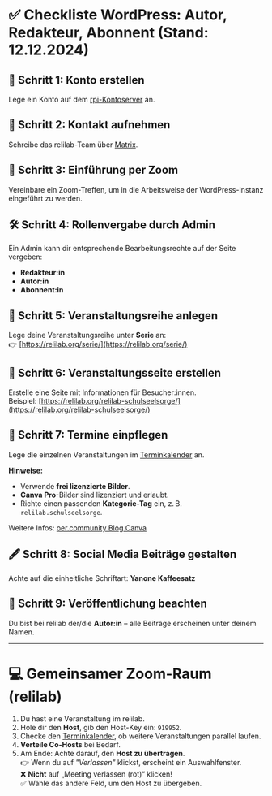 # ✅ Checkliste WordPress: Autor, Redakteur, Abonnent (Stand: 12.12.2024)

## 🔐 Schritt 1: Konto erstellen
Lege ein Konto auf dem [rpi-Kontoserver](https://rpi-virtuell.de/) an.

## 💬 Schritt 2: Kontakt aufnehmen
Schreibe das relilab-Team über [Matrix](https://relilab.org/matrix/).

## 🎥 Schritt 3: Einführung per Zoom
Vereinbare ein Zoom-Treffen, um in die Arbeitsweise der WordPress-Instanz eingeführt zu werden.

## 🛠 Schritt 4: Rollenvergabe durch Admin
Ein Admin kann dir entsprechende Bearbeitungsrechte auf der Seite vergeben:

- **Redakteur:in**
- **Autor:in**
- **Abonnent:in**

## 📅 Schritt 5: Veranstaltungsreihe anlegen
Lege deine Veranstaltungsreihe unter **Serie** an:  
👉 [https://relilab.org/serie/](https://relilab.org/serie/)

## 📝 Schritt 6: Veranstaltungsseite erstellen
Erstelle eine Seite mit Informationen für Besucher:innen.  
Beispiel: [https://relilab.org/relilab-schulseelsorge/](https://relilab.org/relilab-schulseelsorge/)

## 📆 Schritt 7: Termine einpflegen
Lege die einzelnen Veranstaltungen im [Terminkalender](https://relilab.org/termine/) an.

**Hinweise:**

- Verwende **frei lizenzierte Bilder**.
- **Canva Pro**-Bilder sind lizenziert und erlaubt.
- Richte einen passenden **Kategorie-Tag** ein, z. B. `relilab.schulseelsorge`.

Weitere Infos: [oer.community Blog Canva](https://oer.community)

## 🖋 Schritt 8: Social Media Beiträge gestalten
Achte auf die einheitliche Schriftart: **Yanone Kaffeesatz**

## 👤 Schritt 9: Veröffentlichung beachten
Du bist bei relilab der/die **Autor:in** – alle Beiträge erscheinen unter deinem Namen.

---

# 💻 Gemeinsamer Zoom-Raum (relilab)

1. Du hast eine Veranstaltung im relilab.
2. Hole dir den **Host**, gib den Host-Key ein: `919952`.
3. Checke den [Terminkalender](https://relilab.org/termine/), ob weitere Veranstaltungen parallel laufen.
4. **Verteile Co-Hosts** bei Bedarf.
5. Am Ende: Achte darauf, den **Host zu übertragen**.  
   👉 Wenn du auf *"Verlassen"* klickst, erscheint ein Auswahlfenster.  
   ❌ **Nicht** auf „Meeting verlassen (rot)“ klicken!  
   ✅ Wähle das andere Feld, um den Host zu übergeben.
